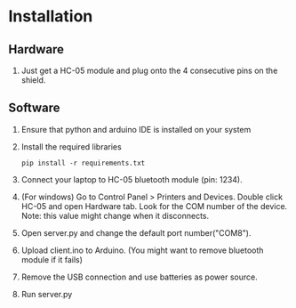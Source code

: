 # Installation

## Hardware

1. Just get a HC-05 module and plug onto the 4 consecutive pins on the shield.

## Software

1. Ensure that python and arduino IDE is installed on your system
2. Install the required libraries

    ```terminal
    pip install -r requirements.txt
    ```

3. Connect your laptop to HC-05 bluetooth module (pin: 1234).
4. (For windows) Go to Control Panel > Printers and Devices.
    Double click HC-05 and open Hardware tab.
    Look for the COM number of the device.
    Note: this value might change when it disconnects.
5. Open server.py and change the default port number("COM8").
6. Upload client.ino to Arduino. (You might want to remove bluetooth module if it fails)
7. Remove the USB connection and use batteries as power source.
8. Run server.py

